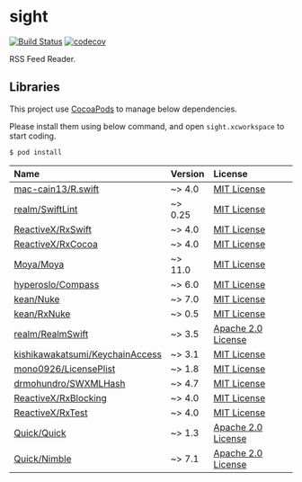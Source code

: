 # sight

[![Build Status](https://travis-ci.org/k3nsuk3/sight.svg?branch=master)](https://travis-ci.org/k3nsuk3/sight)
[![codecov](https://codecov.io/gh/k3nsuk3/sight/branch/master/graph/badge.svg)](https://codecov.io/gh/k3nsuk3/sight)

RSS Feed Reader.

## Libraries

This project use [CocoaPods](https://cocoapods.org/) to manage below dependencies.

Please install them using below command, and open `sight.xcworkspace` to start coding.

```
$ pod install
```

|Name|Version|License|
|:---|:---|:---|
|[mac-cain13/R.swift](https://github.com/mac-cain13/R.swift)|~> 4.0|[MIT License](https://github.com/mac-cain13/R.swift/blob/master/License)|
|[realm/SwiftLint](https://github.com/realm/SwiftLint)|~> 0.25|[MIT License](https://github.com/realm/SwiftLint/blob/master/LICENSE)|
|[ReactiveX/RxSwift](https://github.com/ReactiveX/RxSwift)|~> 4.0|[MIT License](https://github.com/ReactiveX/RxSwift/blob/master/LICENSE.md)|
|[ReactiveX/RxCocoa](https://github.com/ReactiveX/RxSwift)|~> 4.0|[MIT License](https://github.com/ReactiveX/RxSwift/blob/master/LICENSE.md)|
|[Moya/Moya](https://github.com/Moya/Moya)|~> 11.0|[MIT License](https://github.com/Moya/Moya/blob/master/License.md)|
|[hyperoslo/Compass](https://github.com/hyperoslo/Compass)|~> 6.0|[MIT License](https://github.com/hyperoslo/Compass/blob/master/LICENSE.md)|
|[kean/Nuke](https://github.com/kean/Nuke)|~> 7.0|[MIT License](https://github.com/kean/Nuke/blob/master/LICENSE)|
|[kean/RxNuke](https://github.com/kean/RxNuke)|~> 0.5|[MIT License](https://github.com/kean/RxNuke/blob/master/LICENSE)|
|[realm/RealmSwift](https://github.com/realm/realm-cocoa)|~> 3.5|[Apache 2.0 License](https://github.com/realm/realm-cocoa/blob/master/LICENSE)|
|[kishikawakatsumi/KeychainAccess](https://github.com/kishikawakatsumi/KeychainAccess)|~> 3.1|[MIT License](https://github.com/kishikawakatsumi/KeychainAccess/blob/master/LICENSE)|
|[mono0926/LicensePlist](https://github.com/mono0926/LicensePlist)|~> 1.8|[MIT License](https://github.com/mono0926/LicensePlist/blob/master/LICENSE)|
|[drmohundro/SWXMLHash](https://github.com/drmohundro/SWXMLHash)|~> 4.7|[MIT License](https://github.com/drmohundro/SWXMLHash/blob/master/LICENSE)|
|[ReactiveX/RxBlocking](https://github.com/ReactiveX/RxSwift)|~> 4.0|[MIT License](https://github.com/ReactiveX/RxSwift/blob/master/LICENSE.md)|
|[ReactiveX/RxTest](https://github.com/ReactiveX/RxSwift)|~> 4.0|[MIT License](https://github.com/ReactiveX/RxSwift/blob/master/LICENSE.md)|
|[Quick/Quick](https://github.com/Quick/Quick)|~> 1.3|[Apache 2.0 License](https://github.com/Quick/Quick/blob/master/LICENSE)|
|[Quick/Nimble](https://github.com/Quick/Nimble)|~> 7.1|[Apache 2.0 License](https://github.com/Quick/Nimble/blob/master/LICENSE)|
